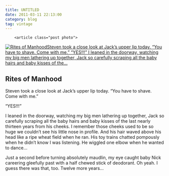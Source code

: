 ```yaml
---
title: UNTITLED
date: 2011-03-11 22:13:00
category: blog
tag: vintage
---
```

        <article class="post photo">
<a href="https://silverpip-blog.tumblr.com/image/49027725457">
<img alt="Rites of ManhoodSteven took a close look at Jack’s upper lip today. “You have to shave. Come with me.”
“YES!!!”
I leaned in the doorway, watching my big men lathering up together, Jack so carefully scraping all the baby hairs and baby kisses of the..." src="https://64.media.tumblr.com/f12cf50398d3628b3ea662ec6e2cc306/tumblr_mlxhpgCOM81qhgmvso1_1280.jpg"/>
</a>
<h2>Rites of Manhood</h2><p>Steven took a close look at Jack’s upper lip today. “You have to shave. Come with me.”</p><p>“YES!!!”</p><p>I leaned in the doorway, watching my big men lathering up together, Jack so carefully scraping all the baby hairs and baby kisses of the last nearly thirteen years from his cheeks. I remember those cheeks used to be so huge we couldn’t see his little nose in profile. And his hair waved above his head like a ripe wheat field when he ran. His toy trains chatted pompously when he didn’t know I was listening. He wiggled one elbow when he wanted to dance…</p><p>Just a second before turning absolutely maudlin, my eye caught baby Nick careering gleefully past with a half chewed stick of deodorant. Oh yeah. I guess there was that, too. Twelve more years…</p></article>